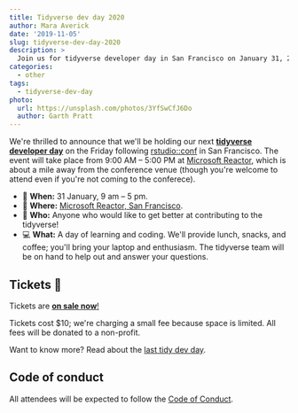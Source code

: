 ```yaml
---
title: Tidyverse dev day 2020
author: Mara Averick
date: '2019-11-05'
slug: tidyverse-dev-day-2020
description: > 
  Join us for tidyverse developer day in San Francisco on January 31, 2020!
categories:
  - other
tags:
  - tidyverse-dev-day
photo:
  url: https://unsplash.com/photos/3YfSwCfJ6Do
  author: Garth Pratt
---
```


We're thrilled to announce that we'll be holding our next [**tidyverse developer day**](https://tdd-2019-jan.eventbrite.com/) on the Friday following [rstudio::conf](https://www.rstudio.com/conference/) in San Francisco. The event will take place from 9:00 AM – 5:00 PM at [Microsoft Reactor](https://goo.gl/maps/WkTivUvisfvVPRxt8), which is about a mile away from the conference venue (though you're welcome to attend even if you're not coming to the conferece).

 * 📆 **When:** 31 January, 9 am &#x2013; 5 pm.  
 * 🌉 **Where:** [Microsoft Reactor, San Francisco](https://goo.gl/maps/WkTivUvisfvVPRxt8).  
 * 👥 **Who:** Anyone who would like to get better at contributing to the tidyverse!  
 * 💻 **What:** A day of learning and coding. We'll provide lunch, snacks, and coffee; you'll bring your laptop and enthusiasm. The tidyverse team will be on hand to help out and answer your questions.
 
## Tickets 🎫
  
Tickets are [**on sale
now**!](https://www.eventbrite.com/e/tidyverse-developer-day-jan-2020-tickets-79952497071)

Tickets cost $10; we're charging a small fee because space is limited. All fees
will be donated to a non-profit.

Want to know more? Read about the [last tidy dev day](https://www.tidyverse.org/blog/2019/09/tidy-dev-day-toulouse/).

## Code of conduct

All attendees will be expected to follow the [Code of Conduct](https://github.com/tidyverse/dev-day-2019/blob/master/CODE_OF_CONDUCT.md).
